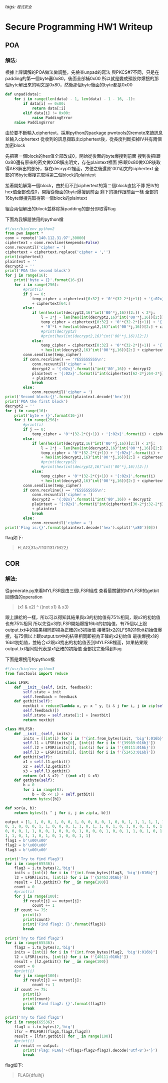###### tags: `程式安全`
# Secure Programming HW1 Writeup
## POA
### 解法:
根據上課講解的POA做法做調整，先檢查unpad的寫法
與PKCS#7不同，只是在padding的第一個byte塞0x80，後面全部補0x00
所以就是變成預設你爆搜的那個byte解出來的明文是0x80，然後那個byte後面的byte都是0x00
```python
def unpad(data):
    for i in range(len(data) - 1, len(data) - 1 - 16, -1):
        if data[i] == 0x80:
            return data[:i]
        elif data[i] != 0x00:
            raise PaddingError
    raise PaddingError
```
由於要不斷輸入ciphertext，採用python的package pwntools的remote來讀訊息並輸入ciphertext
從收到的訊息擷取出ciphertext後，從長度判斷扣掉IV共有兩個加密block

先把第一個block的hex值全部改成0，開始從後面的byte爆搜到前面
搜到後把i跟0x80還有原來的密文做XOR解出明文，存在plaintext裡面
把i跟0x80做XOR後取得AES解出的部分，存在decrypt2裡面，方便之後還原'00'明文的ciphertext
全部的16byte爆搜完取得第二個block的plaintext

接著開始解第一個block，由於用不到ciphertext的第二個block直接不傳
把IV的hex值全部改成0，開始從後面的byte爆搜到前面
剩下的操作跟前面一樣
全部的16byte爆搜完取得第一個block的plaintext

組合兩個解出的block並移除掉padding的部分即取得flag

下面為我解題使用的python檔
```python
#!/usr/bin/env python2
from pwn import *
conn = remote('140.112.31.97',30000)
ciphertext = conn.recvline(keepends=False)
conn.recvuntil('cipher = ')
ciphertext = ciphertext.replace('cipher = ','')
print(ciphertext)
plaintext = ''
decrypt2 = ''
print('POA the second block')
for j in range(16):
    print('byte = {}'.format(16-j))
    for i in range(256):
        #print(i)
        if j == 0:
            temp_cipher = ciphertext[0:32] + '0'*(32-2*(j+1)) + '{:02x}'.format(i) 
            + ciphertext[64:]
        else:
            if len(hex(int(decrypt2,16)^int('00'*j,16))[2:]) < 2*j:
                l = 2*j - len(hex(int(decrypt2,16)^int('00'*j,16))[2:])
                temp_cipher = ciphertext[0:32] + '0'*(32-2*(j+1)) + '{:02x}'.format(i) 
                + '0'*l + hex(int(decrypt2,16)^int('00'*j,16))[2:] + ciphertext[64:]
                #print(decrypt2)
                #print(hex(int(decrypt2,16)^int('00'*j,16))[2:])
            else: 
                temp_cipher = ciphertext[0:32] + '0'*(32-2*(j+1)) + '{:02x}'.format(i) 
                + hex(int(decrypt2,16)^int('00'*j,16))[2:] + ciphertext[64:]
        conn.sendline(temp_cipher)
        if conn.recvline() == 'YESSSSSSSS\n':
            conn.recvuntil('cipher = ')
            decrypt2 = '{:02x}'.format(i^int('80',16)) + decrypt2
            plaintext = '{:02x}'.format(i^int(ciphertext[62-2*j:64-2*j],16)^int('80',16)) 
            + plaintext
            break
        else:
            conn.recvuntil('cipher = ')
print('Second block:{}'.format(plaintext.decode('hex')))
print('POA the first block')
decrypt2 = ''
for j in range(16):
    print('byte = {}'.format(16-j))
    for i in range(256):
        #print(i)
        if j == 0:
            temp_cipher = '0'*(32-2*(j+1)) + '{:02x}'.format(i) + ciphertext[32:64]
        else:
            if len(hex(int(decrypt2,16)^int('00'*j,16))[2:]) < 2*j:
                l = 2*j - len(hex(int(decrypt2,16)^int('00'*j,16))[2:])
                temp_cipher = '0'*(32-2*(j+1)) + '{:02x}'.format(i) + '0'*l 
                + hex(int(decrypt2,16)^int('00'*j,16))[2:] + ciphertext[32:64]
                #print(decrypt2)
                #print(hex(int(decrypt2,16)^int('00'*j,16))[2:])
            else: 
                temp_cipher = '0'*(32-2*(j+1)) + '{:02x}'.format(i) 
                + hex(int(decrypt2,16)^int('00'*j,16))[2:] + ciphertext[32:64]
        conn.sendline(temp_cipher)
        if conn.recvline() == 'YESSSSSSSS\n':
            conn.recvuntil('cipher = ')
            decrypt2 = '{:02x}'.format(i^int('80',16)) + decrypt2
            plaintext = '{:02x}'.format(i^int(ciphertext[30-2*j:32-2*j],16)^int('80',16)) 
            + plaintext
            break
        else:
            conn.recvuntil('cipher = ')
print('Flag is:{}'.format(plaintext.decode('hex').split('\x80')[0]))
```
flag如下:
>FLAG{31a7f10f1317f622}
## COR
### 解法:
從generate.py來看MYLFSR是由三個LFSR組成
查看最關鍵的MYLFSR的getbit回傳值的operation
>(x1 & x2) ^ ((not x1) & x3)

跟上課給的一樣，所以可以得知其結果與x3的初始值有75%相同，跟x2的初始值也有75%相同
所以先從x3的LFSR開始爆搜16bit的初始值，有75個以上跟output.txt中的結果相同即視為正確的x3初始值
接著對x2的LFSR的16bit初始值爆搜，有75個以上跟output.txt中的結果相同即視為正確的x2初始值
最後爆搜x1的16bit初始值，並結合x2跟x3找出的初始值丟到MYLFSR裡面，如果結果跟output.txt相同就代表是x1正確的初始值
全部找完後得到flag

下面是爆搜用的python檔
```python
#!/usr/bin/env python3
from functools import reduce

class LFSR:
    def __init__(self, init, feedback):
        self.state = init
        self.feedback = feedback
    def getbit(self):
        nextbit = reduce(lambda x, y: x ^ y, [i & j for i, j in zip(self.state, 
        self.feedback)])
        self.state = self.state[1:] + [nextbit]
        return nextbit

class MYLFSR:
    def __init__(self, inits):
        inits = [[int(i) for i in f"{int.from_bytes(init, 'big'):016b}"] for init in inits]
        self.l1 = LFSR(inits[0], [int(i) for i in f'{39989:016b}'])
        self.l2 = LFSR(inits[1], [int(i) for i in f'{40111:016b}'])
        self.l3 = LFSR(inits[2], [int(i) for i in f'{52453:016b}'])
    def getbit(self):
        x1 = self.l1.getbit()
        x2 = self.l2.getbit()
        x3 = self.l3.getbit()
        return (x1 & x2) ^ ((not x1) & x3)
    def getbyte(self):
        b = 0
        for i in range(8):
            b = (b << 1) + self.getbit()
        return bytes([b])

def xor(a, b):
    return bytes([i ^ j for i, j in zip(a, b)])

output = [1, 1, 0, 0, 1, 0, 0, 1, 0, 0, 0, 0, 1, 0, 0, 1, 1, 1, 1, 1, 1, 1, 1, 0, 0, 0, 1, 
0, 1, 0, 0, 0, 1, 1, 0, 0, 0, 1, 1, 0, 1, 1, 0, 1, 0, 1, 0, 0, 1, 0, 1, 0, 0, 0, 0, 1, 0, 
0, 0, 0, 1, 1, 0, 0, 1, 0, 0, 0, 1, 0, 0, 0, 1, 0, 0, 1, 1, 0, 1, 0, 1, 0, 0, 0, 1, 0, 0, 
1, 1, 0, 1, 1, 0, 1, 0, 1, 0, 0, 1, 1]
flag1 = b'\x00\x00'
flag2 = b'\x00\x00'
flag3 = b'\x00\x00'

print('Try to find flag3')
for i in range(65536):
    flag3 = i.to_bytes(2,'big')
    inits = [int(i) for i in f"{int.from_bytes(flag3, 'big'):016b}"] 
    l3 = LFSR(inits, [int(i) for i in f'{52453:016b}']) 
    result = [l3.getbit() for _ in range(100)]
    count = 0
    #print(i)
    for j in range(100):
        if result[j] == output[j]:
            count += 1
    if count >= 75:
        print(i)
        print(count)
        print('Find flag3: {}'.format(flag3)) 
        break  
       
print('Try to find flag2')        
for i in range(65536):
    flag2 = i.to_bytes(2,'big')
    inits = [int(i) for i in f"{int.from_bytes(flag2, 'big'):016b}"] 
    l2 = LFSR(inits, [int(i) for i in f'{40111:016b}']) 
    result = [l2.getbit() for _ in range(100)]
    count = 0
    #print(i)
    for j in range(100):
        if result[j] == output[j]:
            count += 1
    if count >= 75:
        print(i)
        print(count)
        print('Find flag2: {}'.format(flag2)) 
        break 
      
print('Try to find flag1')
for i in range(65536):
    flag1 = i.to_bytes(2,'big')
    lfsr = MYLFSR([flag1,flag2,flag3])
    result = [lfsr.getbit() for _ in range(100)] 
    #print(i)    
    if result == output:
        print('Flag: FLAG{'+(flag1+flag2+flag3).decode('utf-8')+'}')
        break    
```
flag如下:
>FLAG{dfuihj}